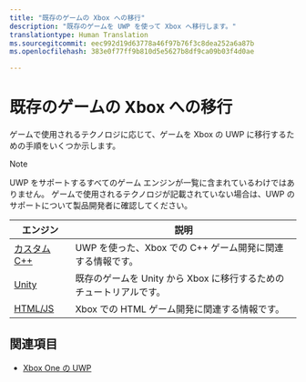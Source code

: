 ```yaml
---
title: "既存のゲームの Xbox への移行"
description: "既存のゲームを UWP を使って Xbox へ移行します。"
translationtype: Human Translation
ms.sourcegitcommit: eec992d19d63778a46f97b76f3c8dea252a6a87b
ms.openlocfilehash: 383e0f77ff9b810d5e5627b8df9ca09b03f4d0ae

---
```


# 既存のゲームの Xbox への移行


ゲームで使用されるテクノロジに応じて、ゲームを Xbox の UWP に移行するための手順をいくつか示します。

> [!NOTE]
> UWP をサポートするすべてのゲーム エンジンが一覧に含まれているわけではありません。 ゲームで使用されるテクノロジが記載されていない場合は、UWP のサポートについて製品開発者に確認してください。

| エンジン      | 説明 |
|------------|-------------|
|[カスタム C++](development-lanes-custom-cpp.md)| UWP を使った、Xbox での C++ ゲーム開発に関連する情報です。 |
|[Unity](development-lanes-unity.md)| 既存のゲームを Unity から Xbox に移行するためのチュートリアルです。 |
|[HTML/JS](development-lanes-html.md)| Xbox での HTML ゲーム開発に関連する情報です。 |

## 関連項目

- [Xbox One の UWP](index.md)



<!--HONumber=Aug16_HO3-->


